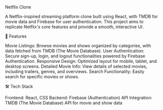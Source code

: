 Netflix Clone

A Netflix-inspired streaming platform clone built using React, with TMDB for movie data and Firebase for user authentication. This project aims to replicate Netflix's core features and provide a smooth, interactive UI.

📌 Features

Movie Listings: Browse movies and shows organized by categories, with data fetched from TMDB (The Movie Database).
User Authentication: Secure sign-up, login, and logout functionalities powered by Firebase Authentication.
Responsive Design: Optimized layout for mobile, tablet, and desktop screens.
Detailed Movie Info: View details of selected movies, including trailers, genres, and overviews.
Search Functionality: Easily search for specific movies or shows.

🛠️ Tech Stack

Frontend: React, CSS
Backend: Firebase (Authentication)
API Integration: TMDB (The Movie Database) API for movie and show data
